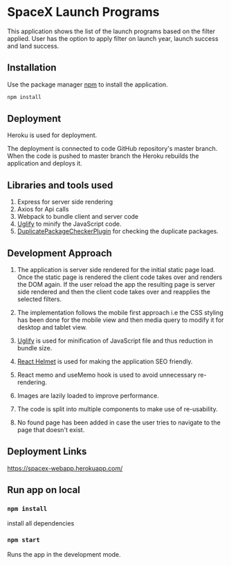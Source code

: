 # SpaceX Launch Programs

This application shows the list of the launch programs based on the filter applied. User has the option to apply filter on launch year, launch success and land success.

## Installation

Use the package manager [npm](https://www.npmjs.com/) to install the application.

```bash
npm install
```

## Deployment

Heroku is used for deployment.

The deployment is connected to code GitHub repository's master branch. When the code is pushed to master branch the Heroku rebuilds the application and deploys it.

## Libraries and tools used

1. Express for server side rendering
2. Axios for Api calls
3. Webpack to bundle client and server code
4. [Uglify](https://www.npmjs.com/package/uglifyjs-webpack-plugin) to minify the JavaScript code.
5. [DuplicatePackageCheckerPlugin](https://www.npmjs.com/package/duplicate-package-checker-webpack-plugin) for checking the duplicate packages.

## Development Approach

1. The application is server side rendered for the initial static page load. Once the static page is rendered the client code takes over and renders the DOM again.
   If the user reload the app the resulting page is server side rendered and then the client code takes over and reapplies the selected filters.

2. The implementation follows the mobile first approach i.e the CSS styling has been done for the mobile view and then media query to modify it for desktop and tablet view.

3. [Uglify](https://www.npmjs.com/package/uglifyjs-webpack-plugin) is used for minification of JavaScript file and thus reduction in bundle size.

4. [React Helmet](https://www.npmjs.com/package/react-helmet) is used for making the application SEO friendly.

5. React memo and useMemo hook is used to avoid unnecessary re-rendering.

6. Images are lazily loaded to improve performance.

7. The code is split into multiple components to make use of re-usability.

8. No found page has been added in case the user tries to navigate to the page that doesn't exist.

## Deployment Links

<https://spacex-webapp.herokuapp.com/>

## Run app on local

### `npm install`

install all dependencies

### `npm start`

Runs the app in the development mode.
